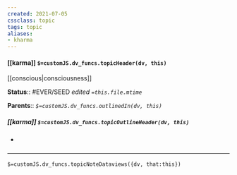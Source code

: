 ```yaml
---
created: 2021-07-05
cssclass: topic
tags: topic
aliases:
- kharma
---
```


#### [[karma]] `$=customJS.dv_funcs.topicHeader(dv, this)`
[[conscious|consciousness]]

**Status**:: #EVER/SEED
*edited `=this.file.mtime`*

**Parents**:: 
*`$=customJS.dv_funcs.outlinedIn(dv, this)`*

##### [[karma]] `$=customJS.dv_funcs.topicOutlineHeader(dv, this)`
- 

### <hr class="dataviews"/>

`$=customJS.dv_funcs.topicNoteDataviews({dv, that:this})`